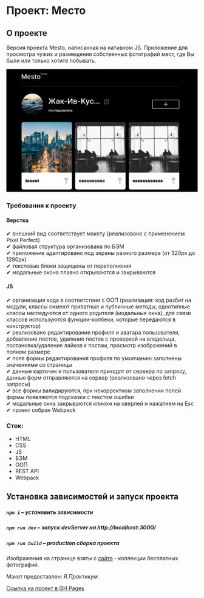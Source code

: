 # Проект: Место

## О проекте

Версия проекта Mesto, написанная на нативном JS. Приложение для просмотра чужих и размещения собственных фотографий мест, где Вы были или только хотите побывать.

<img src="./src/images/promo.png" alt="promo_photo" />

### Требования к проекту

#### Верстка
✔ внешний вид соответствует макету (реализовано с применением Pixel Perfect)  
✔ файловая структура организована по БЭМ  
✔ приложение адаптировано под экраны разного размера (от 320рх до 1280рх)  
✔ текстовые блоки защищены от переполнения  
✔ модальные окона плавно открываются и закрываются 

#### JS
✔ организация кода в соответствии с ООП (реализация: код разбит на модули, классы симеют приватные и публичные методы, однотипные классы наследуются от одного родителя (модальные окна),  для связи классов используются функции-колбеки, которые передаются в конструктор)  
✔ реализовано редактирование профиля и аватара пользователя, добавление постов, удаление постов с проверкой на владельца, постановка/удаление лайков к постам, просмотр изображений  в полном размере  
✔ поля формы редактирования профиля по умолчанию заполнены значениями со страницы  
✔ данные карточек и пользователя приходят от сервера по запросу, данные форм отправляются на сервер (реализовано через fetch запросы)  
✔ все формы валидируются, при некорректном заполнении полей формы появляются подсказки с текстом ошибки  
✔ модальные окна закрываются кликом на оверлей и нажатием на Esc  
✔ проект собран Webpack

### Стек:
* HTML
* CSS
* JS
* БЭМ
* ООП
* REST API
* Webpack

## Установка зависимостей и запуск проекта

##### `npm i` – установить зависимости

##### `npm run dev` – запуск devServer на http://localhost:3000/

##### `npm run build` – production сборка проекта

Изображения на странице взяты с [сайта](https://unsplash.com) - коллекции бесплатных фотографий.

Макет предоставлен: _Я.Практикум_.

[Ссылка на проект в GH Pages](https://dariy-iva.github.io/mesto/)
